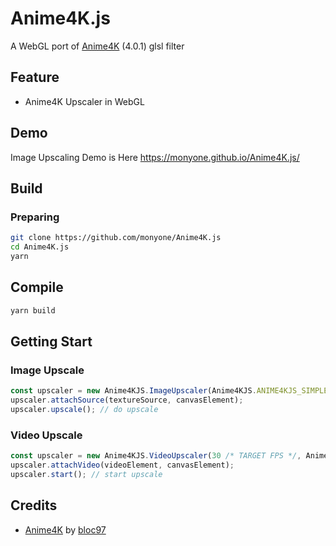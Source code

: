 # Anime4K.js

A WebGL port of [Anime4K](https://github.com/bloc97/Anime4K) (4.0.1) glsl filter

## Feature

* Anime4K Upscaler in WebGL

## Demo

Image Upscaling Demo is Here
https://monyone.github.io/Anime4K.js/

## Build
### Preparing

```sh
git clone https://github.com/monyone/Anime4K.js
cd Anime4K.js
yarn
```

## Compile

```sh
yarn build
```

## Getting Start

### Image Upscale

```javascript
const upscaler = new Anime4KJS.ImageUpscaler(Anime4KJS.ANIME4KJS_SIMPLE_M_2X /* PROFILE */);
upscaler.attachSource(textureSource, canvasElement);
upscaler.upscale(); // do upscale
```

### Video Upscale

```javascript
const upscaler = new Anime4KJS.VideoUpscaler(30 /* TARGET FPS */, Anime4KJS.ANIME4KJS_SIMPLE_M_2X /* PROFILE */);
upscaler.attachVideo(videoElement, canvasElement);
upscaler.start(); // start upscale
```

## Credits

* [Anime4K](https://github.com/bloc97/Anime4K) by [bloc97](https://github.com/bloc97)
